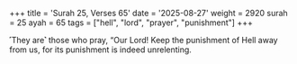 +++
title = 'Surah 25, Verses 65'
date = '2025-08-27'
weight = 2920
surah = 25
ayah = 65
tags = ["hell", "lord", "prayer", "punishment"]
+++

˹They are˺ those who pray, “Our Lord! Keep the punishment of Hell away from us, for its punishment is indeed unrelenting.